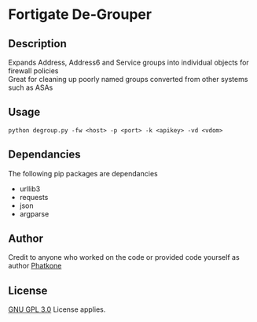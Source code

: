 # Fortigate De-Grouper
## Description
Expands Address, Address6 and Service groups into individual objects for firewall policies  
Great for cleaning up poorly named groups converted from other systems such as ASAs  

## Usage
`python degroup.py -fw <host> -p <port> -k <apikey> -vd <vdom>`


## Dependancies
The following pip packages are dependancies
- urllib3
- requests
- json
- argparse


## Author
Credit to anyone who worked on the code or provided code
yourself as author
[Phatkone](https://github.com/phatkone)

## License
[GNU GPL 3.0](LICENSE) License applies.
